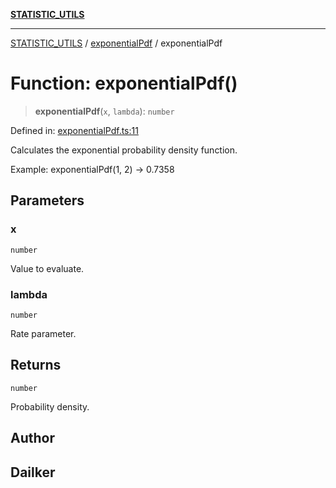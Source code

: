 [**STATISTIC_UTILS**](../../README.md)

***

[STATISTIC_UTILS](../../README.md) / [exponentialPdf](../README.md) / exponentialPdf

# Function: exponentialPdf()

> **exponentialPdf**(`x`, `lambda`): `number`

Defined in: [exponentialPdf.ts:11](https://github.com/dailker/everyutil/blob/febb9ddd747c27fb11272f2ad88aedb1ae4d7cba/src/statistic/exponentialPdf.ts#L11)

Calculates the exponential probability density function.

Example: exponentialPdf(1, 2) → 0.7358

## Parameters

### x

`number`

Value to evaluate.

### lambda

`number`

Rate parameter.

## Returns

`number`

Probability density.

## Author

## Dailker
